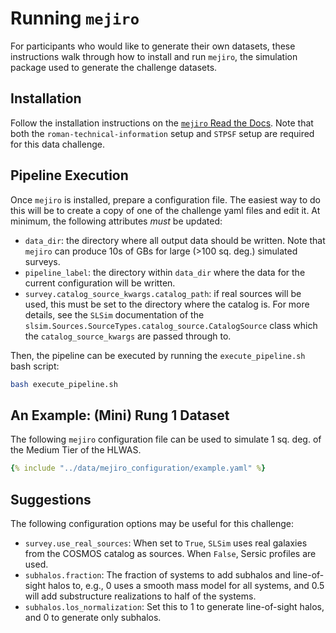 # Running `mejiro`

For participants who would like to generate their own datasets, these instructions walk through how to install and run `mejiro`, the simulation package used to generate the challenge datasets.

## Installation

Follow the installation instructions on the [`mejiro` Read the Docs](https://mejiro.readthedocs.io/en/latest/getting_started/installation.html). Note that both the `roman-technical-information` setup and `STPSF` setup are required for this data challenge.

## Pipeline Execution

Once `mejiro` is installed, prepare a configuration file. The easiest way to do this will be to create a copy of one of the challenge yaml files and edit it. At minimum, the following attributes *must* be updated:

- `data_dir`: the directory where all output data should be written. Note that `mejiro` can produce 10s of GBs for large (>100 sq. deg.) simulated surveys.
- `pipeline_label`: the directory within `data_dir` where the data for the current configuration will be written.
- `survey.catalog_source_kwargs.catalog_path`: if real sources will be used, this must be set to the directory where the catalog is. For more details, see the `SLSim` documentation of the `slsim.Sources.SourceTypes.catalog_source.CatalogSource` class which the `catalog_source_kwargs` are passed through to.

Then, the pipeline can be executed by running the `execute_pipeline.sh` bash script:

```bash
bash execute_pipeline.sh
```

## An Example: (Mini) Rung 1 Dataset

The following `mejiro` configuration file can be used to simulate 1 sq. deg. of the Medium Tier of the HLWAS.

```yaml
{% include "../data/mejiro_configuration/example.yaml" %}
```

## Suggestions

The following configuration options may be useful for this challenge:

- `survey.use_real_sources`: When set to `True`, ``SLSim`` uses real galaxies from the COSMOS catalog as sources. When `False`, Sersic profiles are used.
- `subhalos.fraction`: The fraction of systems to add subhalos and line-of-sight halos to, e.g., 0 uses a smooth mass model for all systems, and 0.5 will add substructure realizations to half of the systems.
- `subhalos.los_normalization`: Set this to 1 to generate line-of-sight halos, and 0 to generate only subhalos.

